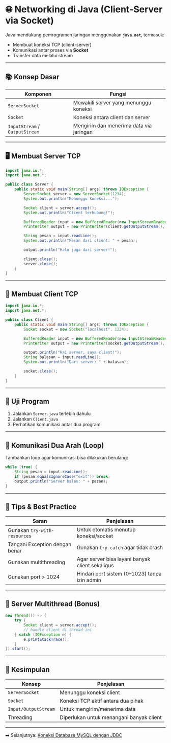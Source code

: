 # 🌐 Networking di Java (Client-Server via Socket)

Java mendukung pemrograman jaringan menggunakan **`java.net`**, termasuk:
- Membuat koneksi TCP (client-server)
- Komunikasi antar proses via **Socket**
- Transfer data melalui stream

---

## 📚 Konsep Dasar

| Komponen       | Fungsi                                                        |
|----------------|---------------------------------------------------------------|
| `ServerSocket` | Mewakili server yang menunggu koneksi                         |
| `Socket`       | Koneksi antara client dan server                              |
| `InputStream` / `OutputStream` | Mengirim dan menerima data via jaringan     |

---

## 🖥️ Membuat Server TCP

```java
import java.io.*;
import java.net.*;

public class Server {
    public static void main(String[] args) throws IOException {
        ServerSocket server = new ServerSocket(1234);
        System.out.println("Menunggu koneksi...");

        Socket client = server.accept();
        System.out.println("Client terhubung!");

        BufferedReader input = new BufferedReader(new InputStreamReader(client.getInputStream()));
        PrintWriter output = new PrintWriter(client.getOutputStream(), true);

        String pesan = input.readLine();
        System.out.println("Pesan dari client: " + pesan);

        output.println("Halo juga dari server!");

        client.close();
        server.close();
    }
}
````

---

## 📱 Membuat Client TCP

```java
import java.io.*;
import java.net.*;

public class Client {
    public static void main(String[] args) throws IOException {
        Socket socket = new Socket("localhost", 1234);

        BufferedReader input = new BufferedReader(new InputStreamReader(socket.getInputStream()));
        PrintWriter output = new PrintWriter(socket.getOutputStream(), true);

        output.println("Hai server, saya client!");
        String balasan = input.readLine();
        System.out.println("Dari server: " + balasan);

        socket.close();
    }
}
```

---

## 🧪 Uji Program

1. Jalankan `Server.java` terlebih dahulu
2. Jalankan `Client.java`
3. Perhatikan komunikasi antar dua program

---

## 🔁 Komunikasi Dua Arah (Loop)

Tambahkan loop agar komunikasi bisa dilakukan berulang:

```java
while (true) {
    String pesan = input.readLine();
    if (pesan.equalsIgnoreCase("exit")) break;
    output.println("Server balas: " + pesan);
}
```

---

## 🚨 Tips & Best Practice

| Saran                          | Penjelasan                                      |
| ------------------------------ | ----------------------------------------------- |
| Gunakan `try-with-resources`   | Untuk otomatis menutup koneksi/socket           |
| Tangani Exception dengan benar | Gunakan `try-catch` agar tidak crash            |
| Gunakan multithreading         | Agar server bisa layani banyak client sekaligus |
| Gunakan port > 1024            | Hindari port sistem (0–1023) tanpa izin admin   |

---

## 🧵 Server Multithread (Bonus)

```java
new Thread(() -> {
    try {
        Socket client = server.accept();
        // handle client di thread ini
    } catch (IOException e) {
        e.printStackTrace();
    }
}).start();
```

---

## 📌 Kesimpulan

| Konsep               | Penjelasan                               |
| -------------------- | ---------------------------------------- |
| `ServerSocket`       | Menunggu koneksi client                  |
| `Socket`             | Koneksi TCP aktif antara dua pihak       |
| `Input/OutputStream` | Untuk mengirim/menerima data             |
| Threading            | Diperlukan untuk menangani banyak client |

---

➡️ Selanjutnya: [Koneksi Database MySQL dengan JDBC](jdbc_mysql.md)